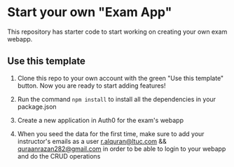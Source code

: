 # Start your own "Exam App"

This repository has starter code to start working on creating your own exam webapp.

## Use this template

1. Clone this repo to your own account with the green "Use this template" button. Now you are ready to start adding features!

2. Run the command ```npm install``` to install all the dependencies in your package.json

3. Create a new application in Auth0 for the exam's webapp

4. When you seed the data for the first time, make sure to add your instructor's emails as a user 
   r.alquran@ltuc.com && quraanrazan282@gmail.com in order to be able to login to your webapp and do the CRUD operations


